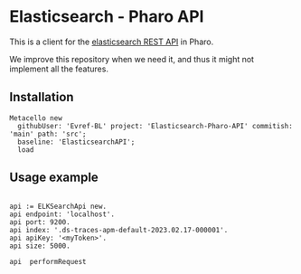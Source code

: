 # Elasticsearch - Pharo API

This is a client for the [elasticsearch REST API](https://www.elastic.co/guide/en/elasticsearch/reference/current/rest-apis.html) in Pharo.

We improve this repository when we need it, and thus it might not implement all the features.

## Installation

```st
Metacello new
  githubUser: 'Evref-BL' project: 'Elasticsearch-Pharo-API' commitish: 'main' path: 'src';
  baseline: 'ElasticsearchAPI';
  load
```

## Usage example

```st

api := ELKSearchApi new.
api endpoint: 'localhost'.
api port: 9200.
api index: '.ds-traces-apm-default-2023.02.17-000001'.
api apiKey: '<myToken>'.
api size: 5000.

api  performRequest 
```
